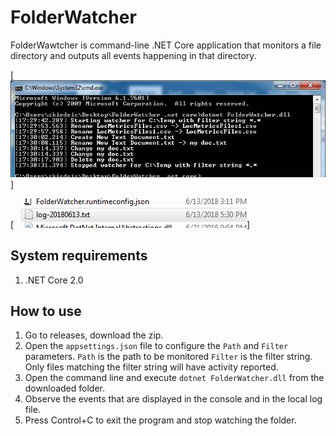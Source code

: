 # FolderWatcher
FolderWawtcher is command-line .NET Core application that monitors a file directory and outputs all events happening in that directory.

[![folderwatcher screenshot 1](https://raw.githubusercontent.com/tmzkt/FolderWatcher/master/screenshot1.jpg)]

[![folderwatcher screenshot 2](https://raw.githubusercontent.com/tmzkt/FolderWatcher/master/screenshot2.png)]

## System requirements
1. .NET Core 2.0

## How to use
1. Go to releases, download the zip.
2. Open the `appsettings.json` file to configure the `Path` and `Filter` parameters.
`Path` is the path to be monitored
`Filter` is the filter string. Only files matching the filter string will have activity reported.
3. Open the command line and execute `dotnet FolderWatcher.dll` from the downloaded folder.
4. Observe the events that are displayed in the console and in the local log file.
5. Press Control+C to exit the program and stop watching the folder.
